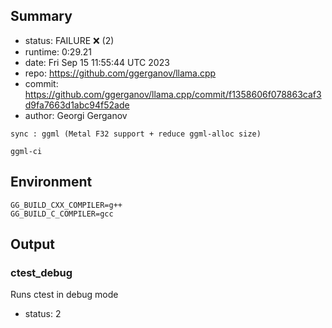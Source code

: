 ## Summary

- status:  FAILURE ❌ (2)
- runtime: 0:29.21
- date:    Fri Sep 15 11:55:44 UTC 2023
- repo:    https://github.com/ggerganov/llama.cpp
- commit:  https://github.com/ggerganov/llama.cpp/commit/f1358606f078863caf3d9fa7663d1abc94f52ade
- author:  Georgi Gerganov
```
sync : ggml (Metal F32 support + reduce ggml-alloc size)

ggml-ci
```

## Environment

```
GG_BUILD_CXX_COMPILER=g++
GG_BUILD_C_COMPILER=gcc
```

## Output

### ctest_debug

Runs ctest in debug mode
- status: 2
```

```

